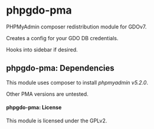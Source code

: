 # phpgdo-pma

PHPMyAdmin composer redistribution module for GDOv7.

Creates a config for your GDO DB credentials.

Hooks into sidebar if desired.

## phpgdo-pma: Dependencies

This module uses composer to install *phpmyadmin* *v5.2.0*.

Other PMA versions are untested.

#### phpgdo-pma: License

This module is licensed under the GPLv2.
